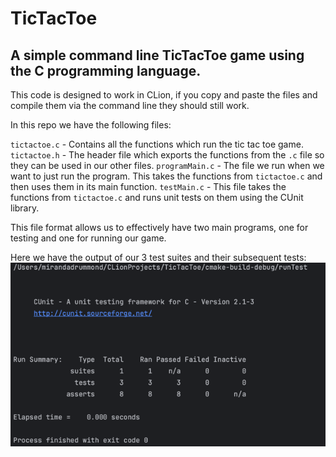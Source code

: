 # TicTacToe
## A simple command line TicTacToe game using the C programming language.

This code is designed to work in CLion, if you copy and paste the files and compile them via the command line they should still work.

In this repo we have the following files:

`tictactoe.c` - Contains all the functions which run the tic tac toe game.
`tictactoe.h` - The header file which exports the functions from the `.c` file so they can be used in our other files.
`programMain.c` - The file we run when we want to just run the program. This takes the functions from `tictactoe.c` and then uses them in its main function.
`testMain.c` - This file takes the functions from `tictactoe.c` and runs unit tests on them using the CUnit library.

This file format allows us to effectively have two main programs, one for testing and one for running our game.

Here we have the output of our 3 test suites and their subsequent tests:
![img.png](img.png)

